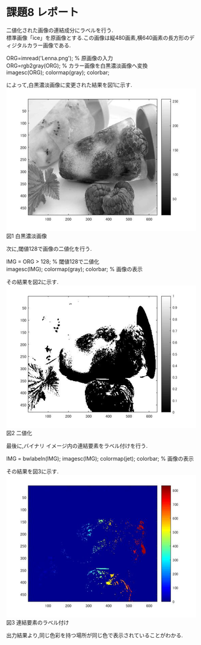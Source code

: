 # 課題8 レポート 

二値化された画像の連結成分にラベルを行う.  
標準画像「ice」を原画像とする.この画像は縦480画素,横640画素の長方形のディジタルカラー画像である.  

ORG=imread('Lenna.png'); % 原画像の入力  
ORG=rgb2gray(ORG); % カラー画像を白黒濃淡画像へ変換  
imagesc(ORG); colormap(gray); colorbar;  

によって,白黒濃淡画像に変更された結果を図1に示す.  
![白黒濃淡画像](https://github.com/MakotoSaito/lecture_image_processing/blob/master/Kekka/kadai08/kadai08_00.jpg?raw=true)  
図1 白黒濃淡画像  


次に,閾値128で画像の二値化を行う. 

IMG = ORG > 128; % 閾値128で二値化  
imagesc(IMG); colormap(gray); colorbar; % 画像の表示  

その結果を図2に示す.  
![二値化](https://github.com/MakotoSaito/lecture_image_processing/blob/master/Kekka/kadai08/kadai08_01.jpg?raw=true)  
図2 二値化  

最後に,バイナリ イメージ内の連結要素をラベル付けを行う.  

IMG = bwlabeln(IMG); 
imagesc(IMG); colormap(jet); colorbar; % 画像の表示  

その結果を図3に示す.  
![連結要素のラベル付け](https://github.com/MakotoSaito/lecture_image_processing/blob/master/Kekka/kadai08/kadai08_02.jpg?raw=true)  
図3 連結要素のラベル付け  

出力結果より,同じ色彩を持つ場所が同じ色で表示されていることがわかる.  
